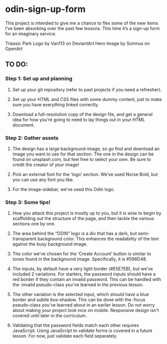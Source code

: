 # odin-sign-up-form

This project is intended to give me a chance to flex some of the new items I’ve been absorbing over the past few lessons. This time it’s a sign-up form for an imaginary service.

Triassic Park Logo by Van113 on DeviantArt
Hero Image by Somnus on OpenArt

## TO DO:

### Step 1: Set up and planning
1.  Set up your git repository (refer to past projects if you need a refresher).

2.  Set up your HTML and CSS files with some dummy content, just to make sure you have everything linked correctly.

3.  Download a full-resolution copy of the design file, and get a general idea for how you’re going to need to lay things out in your HTML document.

### Step 2: Gather assets
1.  The design has a large background-image, so go find and download an image you want to use for that section. The one in the design can be found on unsplash.com, but feel free to select your own. Be sure to credit the creator of your image!

2.  Pick an external font for the ‘logo’ section. We’ve used Norse Bold, but you can use any font you like.

3.  For the image-sidebar, we’ve used this Odin logo.

### Step 3: Some tips!
1.  How you attack this project is mostly up to you, but it is wise to begin by scaffolding out the structure of the page, and then tackle the various sections one by one.

2.  The area behind the “ODIN” logo is a div that has a dark, but semi-transparent background color. This enhances the readability of the text against the busy background image.

3.  The color we’ve chosen for the ‘Create Account’ button is similar to tones found in the background image. Specifically, it is #596D48.

4.  The inputs, by default have a very light border (#E5E7EB), but we’ve included 2 variations. For starters, the password inputs should have a red border if they contain an invalid password. This can be handled with the :invalid pseudo-class you’ve learned in the previous lesson.

5.  The other variation is the selected input, which should have a blue border and subtle box-shadow. This can be done with the :focus pseudo-class you’ve learned about in an earlier lesson.
Do not worry about making your project look nice on mobile. Responsive design isn’t covered until later in the curriculum.

6.  Validating that the password fields match each other requires JavaScript. Using JavaScript to validate forms is covered in a future lesson. For now, just validate each field separately.